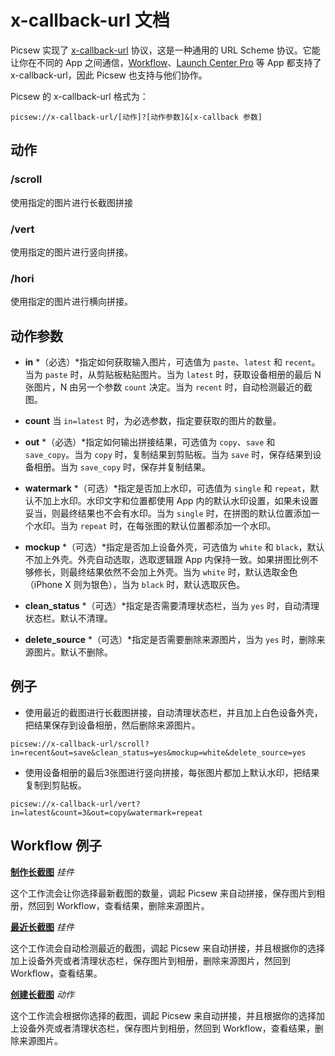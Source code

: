 # x-callback-url 文档

Picsew 实现了 [x-callback-url](http://x-callback-url.com/) 协议，这是一种通用的 URL Scheme 协议。它能让你在不同的 App 之间通信，[Workflow](https://workflow.is/)、[Launch Center Pro](https://contrast.co/launch-center-pro/) 等 App 都支持了 x-callback-url，因此 Picsew 也支持与他们协作。

Picsew 的 x-callback-url 格式为：

```
picsew://x-callback-url/[动作]?[动作参数]&[x-callback 参数]
```

## 动作

### /scroll

使用指定的图片进行长截图拼接

### /vert

使用指定的图片进行竖向拼接。

### /hori

使用指定的图片进行横向拼接。

## 动作参数

- **in** *（必选）*指定如何获取输入图片，可选值为 `paste`、`latest` 和 `recent`。当为 `paste` 时，从剪贴板粘贴图片。当为 `latest` 时，获取设备相册的最后 N 张图片，N 由另一个参数 `count` 决定。当为 `recent` 时，自动检测最近的截图。

- **count** 当 `in=latest` 时，为必选参数，指定要获取的图片的数量。
    
- **out** *（必选）*指定如何输出拼接结果，可选值为 `copy`、`save` 和 `save_copy`。当为 `copy` 时，复制结果到剪贴板。当为 `save` 时，保存结果到设备相册。当为 `save_copy` 时，保存并复制结果。

- **watermark** *（可选）*指定是否加上水印，可选值为 `single` 和 `repeat`，默认不加上水印。水印文字和位置都使用 App 内的默认水印设置，如果未设置妥当，则最终结果也不会有水印。当为 `single` 时，在拼图的默认位置添加一个水印。当为 `repeat` 时，在每张图的默认位置都添加一个水印。

- **mockup** *（可选）*指定是否加上设备外壳，可选值为 `white` 和 `black`，默认不加上外壳。外壳自动选取，选取逻辑跟 App 内保持一致。如果拼图比例不够修长，则最终结果依然不会加上外壳。当为 `white` 时，默认选取金色（iPhone X 则为银色），当为 `black` 时，默认选取灰色。

- **clean_status** *（可选）*指定是否需要清理状态栏，当为 `yes` 时，自动清理状态栏。默认不清理。

- **delete_source** *（可选）*指定是否需要删除来源图片，当为 `yes` 时，删除来源图片。默认不删除。

## 例子

- 使用最近的截图进行长截图拼接，自动清理状态栏，并且加上白色设备外壳，把结果保存到设备相册，然后删除来源图片。

```
picsew://x-callback-url/scroll?in=recent&out=save&clean_status=yes&mockup=white&delete_source=yes
```

- 使用设备相册的最后3张图进行竖向拼接，每张图片都加上默认水印，把结果复制到剪贴板。

```
picsew://x-callback-url/vert?in=latest&count=3&out=copy&watermark=repeat
```

## Workflow 例子

**[制作长截图](https://workflow.is/workflows/e9b64bc79d854bb0a9f9531d6cab5bdd)** *挂件*

这个工作流会让你选择最新截图的数量，调起 Picsew 来自动拼接，保存图片到相册，然回到 Workflow，查看结果，删除来源图片。

**[最近长截图](https://workflow.is/workflows/b3084df208c34b74877471bddad84576)** *挂件*

这个工作流会自动检测最近的截图，调起 Picsew 来自动拼接，并且根据你的选择加上设备外壳或者清理状态栏，保存图片到相册，删除来源图片，然回到 Workflow，查看结果。

**[创建长截图](https://workflow.is/workflows/a9c746a2306e400c914d274b5d0998bd)** *动作*

这个工作流会根据你选择的截图，调起 Picsew 来自动拼接，并且根据你的选择加上设备外壳或者清理状态栏，保存图片到相册，然回到 Workflow，查看结果，删除来源图片。
